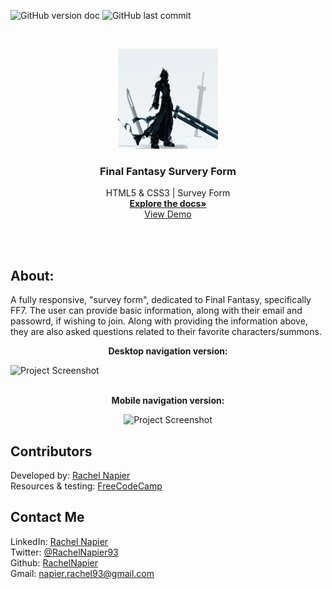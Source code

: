 <!-- PROJECT SHIELDS -->

![GitHub version doc](https://img.shields.io/badge/Version-1.0.0-red)
![GitHub last commit](https://img.shields.io/github/last-commit/RachelNapier/final-fantasy-survey-form?style=flat-square)

<!-- PROJECT LOGO -->

<br />
<p align="center">
  <a href="https://rachelnapier.github.io/final-fantasy-survery-form/">
    <img src="images/ff7-icon.jpg" alt="Logo" width="160" height="160">
  </a>

  <h3 align="center"><strong>Final Fantasy Survery Form
</strong></h3>

  <p align="center">
        HTML5 & CSS3 | Survey Form 
    <br />
    <a href="https://github.com/RachelNapier/final-fantasy-survey-form"><strong>Explore the docs»</strong></a>
    <br />
    <a href="https://rachelnapier.github.io/final-fantasy-survey-form/">View Demo</a>
  </p>
</p>
<br>
<br>

<!-- ABOUT -->

## <strong>About:</strong>

A fully responsive, "survey form", dedicated to Final Fantasy, specifically FF7.
The user can provide basic information, along with their email and passowrd,
if wishing to join. Along with providing the information above, they are also asked questions
related to their favorite characters/summons.

<p align="center"><strong>Desktop navigation version:</strong></p>

![Project Screenshot](images/demo-lg.gif)
<br>
<br>

<p align="center"><strong>Mobile navigation version:</strong></
<br>

<div align="center">

![Project Screenshot](images/demo-sm.gif)

</div>

<!-- CONTRIBUTORS -->

## <strong>Contributors</strong>

Developed by: [Rachel Napier](https://github.com/RachelNapier)<br>
Resources & testing: [FreeCodeCamp](https://www.freecodecamp.org)<br>

<!-- CONTACT -->

## <strong>Contact Me</strong>

LinkedIn: [Rachel Napier](https://www.linkedin.com/in/rachelnapierx)<br>
Twitter: [@RachelNapier93](https://twitter.com/RachelNapier93)<br>
Github: [RachelNapier](https://github.com/RachelNapier)<br>
Gmail: napier.rachel93@gmail.com
